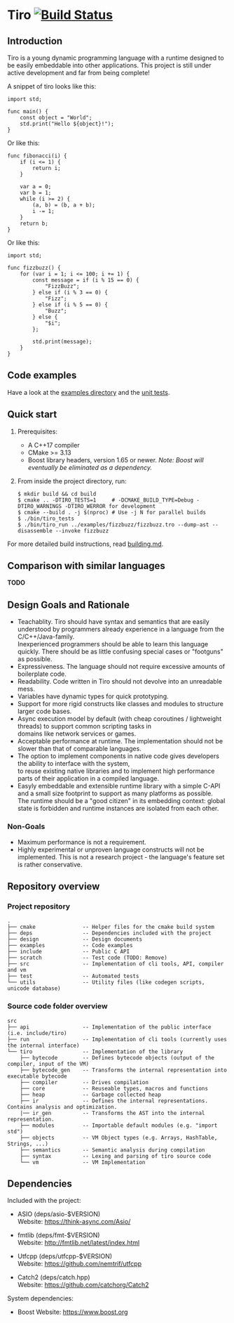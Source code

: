 # Tiro [![Build Status](https://travis-ci.com/mbeckem/tiro.svg?branch=master)](https://travis-ci.com/mbeckem/tiro)

## Introduction

Tiro is a young dynamic programming language with a runtime designed to be easily embeddable into other applications.
This project is still under active development and far from being complete!

A snippet of tiro looks like this:

```
import std;

func main() {
    const object = "World";
    std.print("Hello ${object}!");
}
```

Or like this:

```
func fibonacci(i) {
    if (i <= 1) {
        return i;
    }

    var a = 0;
    var b = 1;
    while (i >= 2) {
        (a, b) = (b, a + b);
        i -= 1;
    }
    return b;
}
```

Or like this:

```
import std;

func fizzbuzz() {
    for (var i = 1; i <= 100; i += 1) {
        const message = if (i % 15 == 0) {
            "FizzBuzz";
        } else if (i % 3 == 0) {
            "Fizz";
        } else if (i % 5 == 0) {
            "Buzz";
        } else {
            "$i";
        };

        std.print(message);
    }
}
```

## Code examples

Have a look at the [examples directory](./examples) and the [unit tests](./test/vm/eval_test.cpp).

## Quick start

1.  Prerequisites:

    - A C++17 compiler
    - CMake >= 3.13
    - Boost library headers, version 1.65 or newer.
      _Note: Boost will eventually be eliminated as a dependency._

2.  From inside the project directory, run:

        $ mkdir build && cd build
        $ cmake .. -DTIRO_TESTS=1     # -DCMAKE_BUILD_TYPE=Debug -DTIRO_WARNINGS -DTIRO_WERROR for development
        $ cmake --build . -j $(nproc) # Use -j N for parallel builds
        $ ./bin/tiro_tests
        $ ./bin/tiro_run ../examples/fizzbuzz/fizzbuzz.tro --dump-ast --disassemble --invoke fizzbuzz

For more detailed build instructions, read [building.md](./docs/building.md).

## Comparison with similar languages

**TODO**

## Design Goals and Rationale

- Teachablity. Tiro should have syntax and semantics that are easily understood by programmers already experience
  in a language from the C/C++/Java-family.  
  Inexperienced programmers should be able to learn this language quickly. There should be as little confusing special cases or "footguns" as possible.
- Expressiveness. The language should not require excessive amounts of boilerplate code.
- Readability. Code written in Tiro should not devolve into an unreadable mess.
- Variables have dynamic types for quick prototyping.
- Support for more rigid constructs like classes and modules to structure larger code bases.
- Async execution model by default (with cheap coroutines / lightweight threads) to support common scripting tasks in  
  domains like network services or games.
- Acceptable performance at runtime. The implementation should not be slower than that of comparable languages.
- The option to implement components in native code gives developers the ability to interface with the system,  
  to reuse existing native libraries and to implement high performance parts of their application in a compiled language.
- Easyly embeddable and extensible runtime library with a simple C-API and a small size footprint to support as many platforms as possible.  
  The runtime should be a "good citizen" in its embedding context: global state is forbidden and runtime instances are isolated from each other.

### Non-Goals

- Maximum performance is not a requirement.
- Highly experimental or unproven language constructs will not be implemented.
  This is not a research project - the language's feature set is rather conservative.

## Repository overview

<!-- tree -d --charset utf8 -L 1 -n --noreport -->

### Project repository

```
.
├── cmake               -- Helper files for the cmake build system
├── deps                -- Dependencies included with the project
├── design              -- Design documents
├── examples            -- Code examples
├── include             -- Public C API
├── scratch             -- Test code (TODO: Remove)
├── src                 -- Implementation of cli tools, API, compiler and vm
├── test                -- Automated tests
└── utils               -- Utility files (like codegen scripts, unicode database)
```

### Source code folder overview

```
src
├── api                 -- Implementation of the public interface (i.e. include/tiro)
├── run                 -- Implementation of cli tools (currently uses the internal interface)
└── tiro                -- Implementation of the library
    ├── bytecode        -- Defines bytecode objects (output of the compiler, input of the VM)
    ├── bytecode_gen    -- Transforms the internal representation into executable bytecode
    ├── compiler        -- Drives compilation
    ├── core            -- Reuseable types, macros and functions
    ├── heap            -- Garbage collected heap
    ├── ir              -- Defines the internal representations. Contains analysis and optimization.
    |── ir_gen          -- Transforms the AST into the internal representation.
    ├── modules         -- Importable default modules (e.g. "import std")
    ├── objects         -- VM Object types (e.g. Arrays, HashTable, Strings, ...)
    ├── semantics       -- Semantic analysis during compilation
    ├── syntax          -- Lexing and parsing of tiro source code
    └── vm              -- VM Implementation
```

## Dependencies

Included with the project:

- ASIO (deps/asio-\$VERSION)  
  Website: https://think-async.com/Asio/

* fmtlib (deps/fmt-\$VERSION)  
  Website: <http://fmtlib.net/latest/index.html>

* Utfcpp (deps/utfcpp-\$VERSION)  
  Website: <https://github.com/nemtrif/utfcpp>

* Catch2 (deps/catch.hpp)  
  Website: <https://github.com/catchorg/Catch2>

System dependencies:

- Boost
  Website: <https://www.boost.org>
